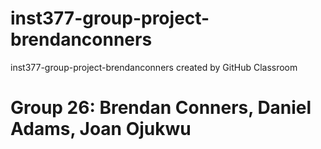 # inst377-group-project-brendanconners
inst377-group-project-brendanconners created by GitHub Classroom
# Group 26: Brendan Conners, Daniel Adams, Joan Ojukwu
